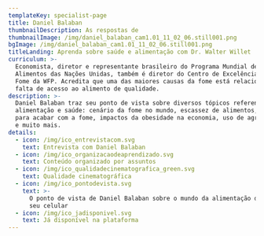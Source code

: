 ```yaml
---
templateKey: specialist-page
title: Daniel Balaban
thumbnailDescription: As respostas de
thumbnailImage: /img/daniel_balaban_cam1.01_11_02_06.still001.png
bgImage: /img/daniel_balaban_cam1.01_11_02_06.still001.png
titleLanding: Aprenda sobre saúde e alimentação com Dr. Walter Willet
curriculum: >-
  Economista, diretor e representante brasileiro do Programa Mundial de
  Alimentos das Nações Unidas, também é diretor do Centro de Excelência contra a
  Fome da WFP. Acredita que uma das maiores causas da fome está relacionada à
  falta de acesso ao alimento de qualidade.
description: >-
  Daniel Balaban traz seu ponto de vista sobre diversos tópicos referentes à
  alimentação e saúde: cenário da fome no mundo, escassez de alimentos, planos
  para acabar com a fome, impactos da obesidade na economia, uso de agrotóxicos,
  e muito mais.
details:
  - icon: /img/ico_entrevistacom.svg
    text: Entrevista com Daniel Balaban
  - icon: /img/ico_organizacaodeaprendizado.svg
    text: Conteúdo organizado por assuntos
  - icon: /img/ico_qualidadecinematografica_green.svg
    text: Qualidade cinematográfica
  - icon: /img/ico_pontodevista.svg
    text: >-
      O ponto de vista de Daniel Balaban sobre o mundo da alimentação direto no
      seu celular
  - icon: /img/ico_jadisponivel.svg
    text: Já disponível na plataforma
---
```


